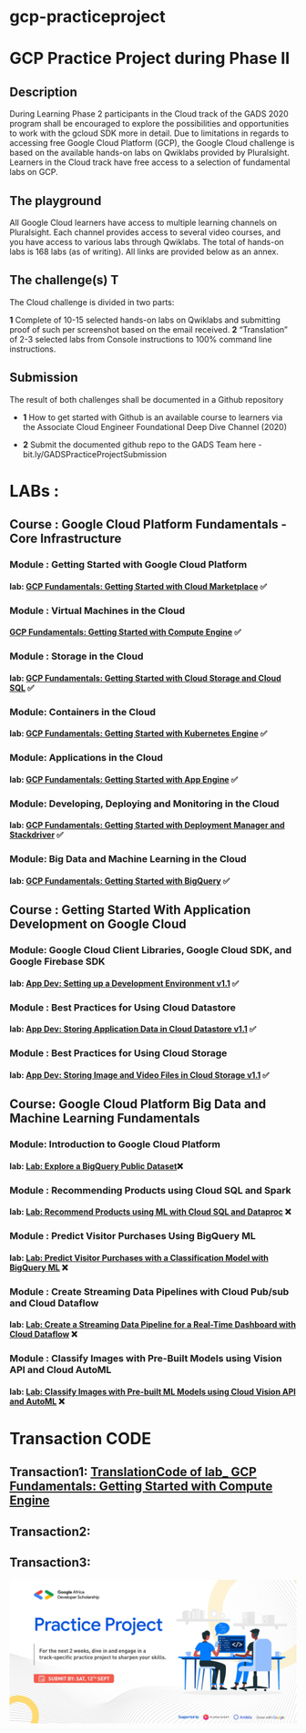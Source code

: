 # gcp-practiceproject
# GCP Practice Project during Phase II


## Description  

During Learning Phase 2 participants in the Cloud track of the GADS 2020 program shall be encouraged to explore the possibilities and opportunities to work with the gcloud SDK more in detail.  Due to limitations in regards to accessing free Google Cloud Platform (GCP), the Google Cloud challenge is based on the available hands-on labs on Qwiklabs provided by Pluralsight. Learners in the Cloud track have free access to a selection of fundamental labs on GCP.  

## The playground  
All Google Cloud learners have access to multiple learning channels on Pluralsight. Each channel provides access to several video courses, and you have access to various labs through Qwiklabs.   The total of hands-on labs is 168 labs (as of writing). All links are provided below as an annex.  

## The challenge(s)  T

The Cloud challenge is divided in two parts:  

**1** Complete of 10-15 selected hands-on labs on Qwiklabs and submitting proof of such per screenshot based on the email received. 
**2** “Translation” of 2-3 selected labs from Console instructions to 100% command line instructions.  

## Submission  

The result of both challenges shall be documented in a Github repository  
 
 - **1** How to get started with Github is an available course to learners via the Associate Cloud Engineer Foundational Deep Dive Channel (2020) 
 
 - **2** Submit the documented github repo to the GADS Team here  - bit.ly/GADSPracticeProjectSubmission



# LABs : 
## Course : Google Cloud Platform Fundamentals - Core Infrastructure

### Module :  Getting Started with Google Cloud Platform
#### lab: [GCP Fundamentals: Getting Started with Cloud Marketplace](https://github.com/ayoub-berdeddouch/gcp-practiceproject/blob/master/lab_GCPFundamentals_GettingStartedwithCloudMarketplace.md) ✅

### Module :  Virtual Machines in the Cloud
#### [GCP Fundamentals: Getting Started with Compute Engine](https://github.com/ayoub-berdeddouch/gcp-practiceproject/blob/master/TranslationCode_lab_GCPFundamentalsGettingStartedwithComputeEngine.md) ✅

### Module :  Storage in the Cloud
#### lab: [GCP Fundamentals: Getting Started with Cloud Storage and Cloud SQL](https://github.com/ayoub-berdeddouch/gcp-practiceproject/blob/master/lab_GCPFundamentals_GettingStartedwithCloudStorageandCloudSQL.md) ✅

### Module: Containers in the Cloud
#### lab: [GCP Fundamentals: Getting Started with Kubernetes Engine](https://github.com/ayoub-berdeddouch/gcp-practiceproject/blob/master/lab_GCPFundamentals_GettingStartedwithKubernetesEngine.md)  ✅ 

### Module: Applications in the Cloud
#### lab: [GCP Fundamentals: Getting Started with App Engine](https://github.com/ayoub-berdeddouch/gcp-practiceproject/blob/master/lab_GCPFundamentals_GettingStartedwithAppEngine.md) ✅

### Module: Developing, Deploying and Monitoring in the Cloud
#### lab: [GCP Fundamentals: Getting Started with Deployment Manager and Stackdriver](https://github.com/ayoub-berdeddouch/gcp-practiceproject/blob/master/lab_GCPFundamentals_GettingStartedwithDeploymentManagerandStackdriver.md) ✅

### Module: Big Data and Machine Learning in the Cloud
#### lab: [GCP Fundamentals: Getting Started with BigQuery](https://github.com/ayoub-berdeddouch/gcp-practiceproject/blob/master/lab_GCPFundamentals_GettingStartedwithBigQuery.md) ✅

## Course : Getting Started With Application Development on Google Cloud

### Module: Google Cloud Client Libraries, Google Cloud SDK, and Google Firebase SDK 
#### lab: [App Dev: Setting up a Development Environment v1.1](https://github.com/ayoub-berdeddouch/gcp-practiceproject/blob/master/lab_AppDev_SettingupADevelopmentEnvironment_V1_1.md) ✅

### Module : Best Practices for Using Cloud Datastore
#### lab: [App Dev: Storing Application Data in Cloud Datastore v1.1](https://github.com/ayoub-berdeddouch/gcp-practiceproject/blob/master/lab_AppDev_StoringApplicationDataInCloudDatastoreV1_1.md) ✅

### Module : Best Practices for Using Cloud Storage
#### lab: [App Dev: Storing Image and Video Files in Cloud Storage v1.1](https://github.com/ayoub-berdeddouch/gcp-practiceproject/blob/master/lab_App%20Dev_StoringImageAndVideoFilesInCloudStorageV1_1.md) ✅

## Course: Google Cloud Platform Big Data and Machine Learning Fundamentals

### Module: Introduction to Google Cloud Platform 
#### lab: [Lab: Explore a BigQuery Public Dataset]()❌

### Module : Recommending Products using Cloud SQL and Spark
#### lab: [Lab: Recommend Products using ML with Cloud SQL and Dataproc]() ❌

### Module : Predict Visitor Purchases Using BigQuery ML
#### lab: [Lab: Predict Visitor Purchases with a Classification Model with BigQuery ML]() ❌

### Module : Create Streaming Data Pipelines with Cloud Pub/sub and Cloud Dataflow
#### lab: [Lab: Create a Streaming Data Pipeline for a Real-Time Dashboard with Cloud Dataflow]() ❌

### Module : Classify Images with Pre-Built Models using Vision API and Cloud AutoML
#### lab: [Lab: Classify Images with Pre-built ML Models using Cloud Vision API and AutoML]() ❌



# Transaction CODE

## Transaction1: [TranslationCode of lab_ GCP Fundamentals: Getting Started with Compute Engine](https://github.com/ayoub-berdeddouch/gcp-practiceproject/blob/master/TranslationCode_lab_GCPFundamentalsGettingStartedwithComputeEngine.md)
## Transaction2:

## Transaction3:

![PracticeProject](imgs/practiceproject.jpg)
